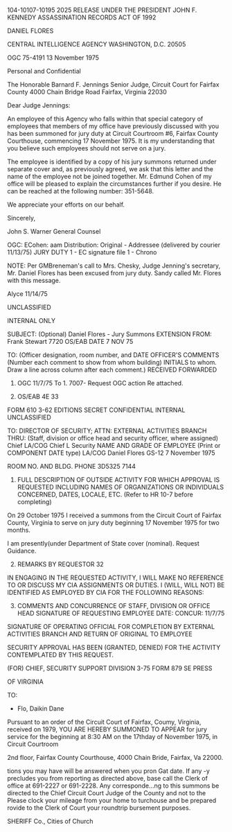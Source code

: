 104-10107-10195
2025 RELEASE UNDER THE PRESIDENT JOHN F. KENNEDY ASSASSINATION RECORDS ACT OF 1992

DANIEL FLORES

CENTRAL INTELLIGENCE AGENCY
WASHINGTON, D.C. 20505

OGC 75-4191
13 November 1975

Personal and Confidential

The Honorable Barnard F. Jennings
Senior Judge, Circuit Court for
Fairfax County
4000 Chain Bridge Road
Fairfax, Virginia 22030

Dear Judge Jennings:

An employee of this Agency who falls within that special category
of employees that members of my office have previously discussed with
you has been summoned for jury duty at Circuit Courtroom #6, Fairfax
County Courthouse, commencing 17 November 1975. It is my understanding
that you believe such employees should not serve on a jury.

The employee is identified by a copy of his jury summons returned
under separate cover and, as previously agreed, we ask that this letter
and the name of the employee not be joined together. Mr. Edmund Cohen
of my office will be pleased to explain the circumstances further if you
desire. He can be reached at the following number: 351-5648.

We appreciate your efforts on our behalf.

Sincerely,

John S. Warner
General Counsel

OGC: ECohen: aam
Distribution:
Original - Addressee (delivered by courier 11/13/75)
JURY DUTY
1 - EC signature file
1 - Chrono

NOTE: Per GMBreneman's call to Mrs. Chesky,
Judge Jenning's secretary, Mr. Daniel Flores
has been excused from jury duty. Sandy called
Mr. Flores with this message.

Alyce 11/14/75

UNCLASSIFIED

INTERNAL
ONLY

SUBJECT: (Optional)
Daniel Flores - Jury Summons
EXTENSION
FROM: Frank Stewart 7720
OS/EAB DATE
7 NOV 75

TO: (Officer designation, room number, and DATE OFFICER'S COMMENTS (Number each comment to show from whom
building) INITIALS to whom. Draw a line across column after each comment.)
RECEIVED FORWARDED
1. OGC 11/7/75 To 1.
7007- Request OGC action Re
attached.

11. OS/EAB
4E 33

FORM 610
3-62 EDITIONS SECRET CONFIDENTIAL INTERNAL UNCLASSIFIED

TO: DIRECTOR OF SECURITY; ATTN: EXTERNAL ACTIVITIES BRANCH
THRU: (Staff, division or office head and security officer, where assigned)
Chief LA/COG
Chief L Security
NAME AND GRADE OF EMPLOYEE (Print or COMPONENT DATE
type) LA/COG
Daniel Flores GS-12
7 November 1975

ROOM NO. AND BLDG. PHONE
3D5325 7144
1. FULL DESCRIPTION OF OUTSIDE ACTIVITY FOR WHICH APPROVAL IS REQUESTED INCLUDING NAMES OF ORGANIZATIONS OR INDIVIDUALS
CONCERNED, DATES, LOCALE, ETC. (Refer to HR 10-7 before completing)

On 29 October 1975 I received a summons from the Circuit Court
of Fairfax County, Virginia to serve on jury duty beginning
17 November 1975 for two months.

I am presently(under Department of State cover (nominal). Request
Guidance.

2. REMARKS BY REQUESTOR 32

IN ENGAGING IN THE REQUESTED ACTIVITY, I WILL MAKE NO REFERENCE TO OR DISCUSS
MY CIA ASSIGNMENTS OR DUTIES. I (WILL, WILL NOT) BE IDENTIFIED AS EMPLOYED BY CIA
FOR THE FOLLOWING REASONS:

3. COMMENTS AND CONCURRENCE OF STAFF, DIVISION OR OFFICE HEAD
SIGNATURE OF REQUESTING EMPLOYEE
DATE:
CONCUR: 11/7/75

SIGNATURE OF OPERATING OFFICIAL
FOR COMPLETION BY EXTERNAL ACTIVITIES BRANCH AND RETURN OF ORIGINAL TO EMPLOYEE

SECURITY APPROVAL HAS BEEN (GRANTED, DENIED)
FOR THE ACTIVITY CONTEMPLATED BY THIS REQUEST.

(FOR) CHIEF, SECURITY SUPPORT DIVISION
3-75
FORM 879 SE PRESS

OF VIRGINIA

TO:
- Flo, Daikin Dane

Pursuant to an order of the Circuit Court of Fairfax, Coumy, Virginia, received on
1979, YOU ARE HEREBY SUMMONED TO APPEAR for jury service for the
beginning at 8:30 AM on the 17thday of November 1975, in Circuit Courtroom

2nd floor, Fairfax County Courthouse, 4000 Chain Bride, Fairfax, Va 22000.

tions you may have will be answered when you pron Gat date. If any
-y precludes you from reporting as directed above, base call the Clerk of
office at 691-2227 or 691-2228. Any corresponde...ng to this summons
be directed to the Chief Circuit Court Judge of the County and not to the
Please clock your mileage from your home to turchouse and be prepared
rovide to the Clerk of Court your roundtrip bursement purposes.

SHERIFF
Co., Cities of
Church
